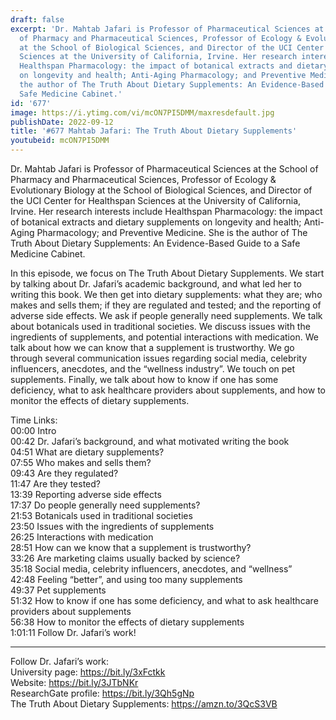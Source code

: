 ```yaml
---
draft: false
excerpt: 'Dr. Mahtab Jafari is Professor of Pharmaceutical Sciences at the School
  of Pharmacy and Pharmaceutical Sciences, Professor of Ecology & Evolutionary Biology
  at the School of Biological Sciences, and Director of the UCI Center for Healthspan
  Sciences at the University of California, Irvine. Her research interests include
  Healthspan Pharmacology: the impact of botanical extracts and dietary supplements
  on longevity and health; Anti-Aging Pharmacology; and Preventive Medicine. She is
  the author of The Truth About Dietary Supplements: An Evidence-Based Guide to a
  Safe Medicine Cabinet.'
id: '677'
image: https://i.ytimg.com/vi/mcON7PI5DMM/maxresdefault.jpg
publishDate: 2022-09-12
title: '#677 Mahtab Jafari: The Truth About Dietary Supplements'
youtubeid: mcON7PI5DMM
---
```

Dr. Mahtab Jafari is Professor of Pharmaceutical Sciences at the School of Pharmacy and Pharmaceutical Sciences, Professor of Ecology & Evolutionary Biology at the School of Biological Sciences, and Director of the UCI Center for Healthspan Sciences at the University of California, Irvine. Her research interests include Healthspan Pharmacology: the impact of botanical extracts and dietary supplements on longevity and health; Anti-Aging Pharmacology; and Preventive Medicine. She is the author of The Truth About Dietary Supplements: An Evidence-Based Guide to a Safe Medicine Cabinet.

In this episode, we focus on The Truth About Dietary Supplements. We start by talking about Dr. Jafari’s academic background, and what led her to writing this book. We then get into dietary supplements: what they are; who makes and sells them; if they are regulated and tested; and the reporting of adverse side effects. We ask if people generally need supplements. We talk about botanicals used in traditional societies. We discuss issues with the ingredients of supplements, and potential interactions with medication. We talk about how we can know that a supplement is trustworthy. We go through several communication issues regarding social media, celebrity influencers, anecdotes, and the “wellness industry”. We touch on pet supplements. Finally, we talk about how to know if one has some deficiency, what to ask healthcare providers about supplements, and how to monitor the effects of dietary supplements.

Time Links:  
00:00 Intro  
00:42  Dr. Jafari’s background, and what motivated writing the book  
04:51  What are dietary supplements?  
07:55  Who makes and sells them?  
09:43  Are they regulated?  
11:47  Are they tested?  
13:39  Reporting adverse side effects  
17:37  Do people generally need supplements?  
21:53  Botanicals used in traditional societies  
23:50  Issues with the ingredients of supplements  
26:25  Interactions with medication  
28:51  How can we know that a supplement is trustworthy?  
33:26  Are marketing claims usually backed by science?  
35:18  Social media, celebrity influencers, anecdotes, and “wellness”  
42:48  Feeling “better”, and using too many supplements  
49:37  Pet supplements  
51:32  How to know if one has some deficiency, and what to ask healthcare providers about supplements  
56:38  How to monitor the effects of dietary supplements  
1:01:11  Follow Dr. Jafari’s work!

---

Follow Dr. Jafari’s work:  
University page: https://bit.ly/3xFctkk  
Website: https://bit.ly/3JTbNKr  
ResearchGate profile: https://bit.ly/3Qh5gNp  
The Truth About Dietary Supplements: https://amzn.to/3QcS3VB
